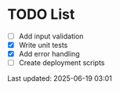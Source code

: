# TODO List

- [ ] Add input validation
- [x] Write unit tests
- [x] Add error handling
- [ ] Create deployment scripts

Last updated: 2025-06-19 03:01
